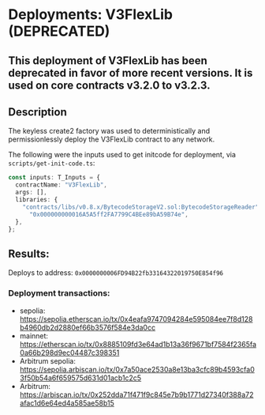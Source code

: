 # Deployments: V3FlexLib (DEPRECATED)

## This deployment of V3FlexLib has been deprecated in favor of more recent versions. It is used on core contracts v3.2.0 to v3.2.3.

## Description

The keyless create2 factory was used to deterministically and permissionlessly deploy the V3FlexLib contract to any network.

The following were the inputs used to get initcode for deployment, via `scripts/get-init-code.ts`:

```typescript
const inputs: T_Inputs = {
  contractName: "V3FlexLib",
  args: [],
  libraries: {
    "contracts/libs/v0.8.x/BytecodeStorageV2.sol:BytecodeStorageReader":
      "0x000000000016A5A5ff2FA7799C4BEe89bA59B74e",
  },
};
```

## Results:

Deploys to address: `0x0000000006FD94B22fb33164322019750E854f96`

### Deployment transactions:

- sepolia: https://sepolia.etherscan.io/tx/0x4eafa9747094284e595084ee7f8d128b4960db2d2880ef66b3576f584e3da0cc
- mainnet: https://etherscan.io/tx/0x8885109fd3e64ad1b13a36f9671bf7584f2365fa0a66b298d9ec04487c398351
- Arbitrum sepolia: https://sepolia.arbiscan.io/tx/0x7a50ace2530a8e13ba3cfc89b4593cfa03f50b54a6f659575d631d01acb1c2c5
- Arbitrum: https://arbiscan.io/tx/0x252dda71f471f9c845e7b9b1771d27340f388a72afac1d6e64ed4a585ae58b15
